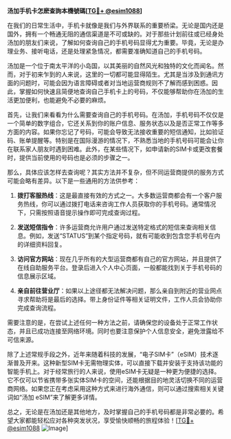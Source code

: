**汤加手机卡怎麽查詢本機號碼[[TG💪+ @esim1088](https://t.me/s/esim1088)]**

在我们的日常生活中，手机卡就像是我们与外界联系的重要桥梁。无论是国内还是国外，拥有一个畅通无阻的通信渠道是不可或缺的。对于那些计划前往或已经身处汤加的朋友们来说，了解如何查询自己的手机号码显得尤为重要。毕竟，无论是办理业务、接听电话，还是处理紧急情况，都需要准确知道自己的手机号码。

汤加是一个位于南太平洋的小岛国，以其美丽的自然风光和独特的文化而闻名。然而，对于初来乍到的人来说，这里的一切都可能显得陌生。尤其是当涉及到通讯方面的问题时，可能会因为语言障碍或者对当地运营商规则不了解而感到困惑。因此，掌握如何快速且简便地查询自己手机卡上的号码，不仅能够帮助你在汤加的生活更加便利，也能避免不必要的麻烦。

首先，让我们来看看为什么需要查询自己的手机号码。在汤加，手机号码不仅仅是一个简单的数字组合，它还关系到你的账户信息、服务状态以及是否正常工作等多方面的内容。如果你忘记了号码，可能会导致无法接收重要的短信通知，比如验证码、账单提醒等。特别是在国际漫游的情况下，不熟悉当地的手机号码可能会让你在联系家人朋友时遇到困难。此外，在某些情况下，如申请新的SIM卡或更改套餐时，提供当前使用的号码也是必须的步骤之一。

那么，具体应该怎样去查询呢？其实方法并不复杂，但不同运营商提供的服务方式可能会略有差异。以下是一些通用的方法供参考：

1. **拨打客服热线**：这是最直接有效的方式之一。大多数运营商都会有一个客户服务热线，你可以通过拨打电话来咨询工作人员获取你的手机号码。通常情况下，只需按照语音提示操作即可完成查询过程。
   
2. **发送短信指令**：许多运营商允许用户通过发送特定格式的短信来查询相关信息。例如，发送“STATUS”到某个指定号码，就有可能收到包含您手机号在内的详细资料回复。

3. **访问官方网站**：现在几乎所有的大型运营商都有自己的官方网站，并且提供了在线自助服务平台。登录后进入个人中心页面，一般都能找到关于手机号码的信息展示区域。

4. **亲自前往营业厅**：如果以上途径都无法解决问题，那么亲自到附近的营业网点寻求帮助将是最后的选择。带上身份证件等相关证明文件，工作人员会协助你完成查询流程。

需要注意的是，在尝试上述任何一种方法之前，请确保您的设备处于正常工作状态，并且已成功连接至网络环境。同时也要注意保护个人信息安全，避免泄露给不可信来源。

除了上述常规手段之外，近年来随着科技的发展，“电子SIM卡”（eSIM）技术逐渐普及开来。这种新型SIM卡无需物理实体，可以直接下载并安装于支持该功能的智能手机上。对于经常旅行的人来说，使用eSIM卡无疑是一种更为便捷的选择。它不仅可以节省携带多张实体SIM卡的空间，还能根据目的地灵活切换不同的运营商网络。如果您正在考虑采用这种方式来进行海外通信，则可以通过搜索相关关键词如“汤加 eSIM”来了解更多详情。

总之，无论是在汤加还是其他地方，及时掌握自己的手机号码都是非常必要的。希望大家都能轻松应对各种突发状况，享受愉快顺畅的旅程体验！[[TG💪+ @esim1088](https://t.me/s/esim1088) ![Image](https://i.postimg.cc/4NQfJmqS/Snipaste-2025-05-13-00-14-12.png)]